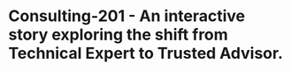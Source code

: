 # Consulting-201 - An interactive story exploring the shift from Technical Expert to Trusted Advisor. 
